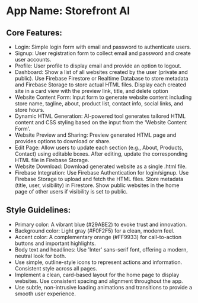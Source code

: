 # **App Name**: Storefront AI

## Core Features:

- Login: Simple login form with email and password to authenticate users.
- Signup: User registration form to collect email and password and create user accounts.
- Profile: User profile to display email and provide an option to logout.
- Dashboard: Show a list of all websites created by the user (private and public). Use Firebase Firestore or Realtime Database to store metadata and Firebase Storage to store actual HTML files. Display each created site in a card view with the preview link, title, and delete option
- Website Content Form: Input form to generate website content including store name, tagline, about, product list, contact info, social links, and store hours.
- Dynamic HTML Generation: AI-powered tool generates tailored HTML content and CSS styling based on the input from the 'Website Content Form'.
- Website Preview and Sharing: Preview generated HTML page and provides options to download or share.
- Edit Page: Allow users to update each section (e.g., About, Products, Contact) using editable boxes. After editing, update the corresponding HTML file in Firebase Storage.
- Website Download: Download generated website as a single .html file.
- Firebase Integration: Use Firebase Authentication for login/signup. Use Firebase Storage to upload and fetch the HTML files. Store metadata (title, user, visibility) in Firestore. Show public websites in the home page of other users if visibility is set to public.

## Style Guidelines:

- Primary color: A vibrant blue (#29ABE2) to evoke trust and innovation.
- Background color: Light gray (#F0F2F5) for a clean, modern feel.
- Accent color: A complementary orange (#FF9933) for call-to-action buttons and important highlights.
- Body text and headlines: Use 'Inter' sans-serif font, offering a modern, neutral look for both.
- Use simple, outline-style icons to represent actions and information. Consistent style across all pages.
- Implement a clean, card-based layout for the home page to display websites. Use consistent spacing and alignment throughout the app.
- Use subtle, non-intrusive loading animations and transitions to provide a smooth user experience.